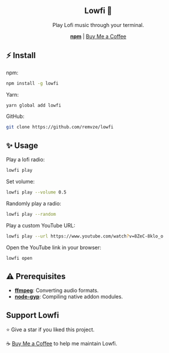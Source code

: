 <div align="center">
  <h2>Lowfi 🎵</h2>
  <p>Play Lofi music through your terminal.</p>
  <a href="https://npmjs.com/package/lowfi"><strong>npm</strong></a> | <a href="https://buymeacoffee.com/remvze">Buy Me a Coffee</a>
</div>

## ⚡ Install

npm:

```bash
npm install -g lowfi
```

Yarn:

```bash
yarn global add lowfi
```

GitHub:

```bash
git clone https://github.com/remvze/lowfi
```

## ✨ Usage

Play a lofi radio:

```bash
lowfi play
```

Set volume:

```bash
lowfi play --volume 0.5
```

Randomly play a radio:

```bash
lowfi play --random
```

Play a custom YouTube URL:

```bash
lowfi play --url https://www.youtube.com/watch?v=8ZeC-8klo_o
```

Open the YouTube link in your browser:

```bash
lowfi open
```

## ⚠️ Prerequisites

- [**ffmpeg**](https://ffmpge.org): Converting audio formats.
- [**node-gyp**](https://npmjs.com/package/node-gyp): Compiling native addon modules.

## Support Lowfi

⭐ Give a star if you liked this project.

☕ [Buy Me a Coffee](https://buymeacoffee.com/remvze) to help me maintain Lowfi.

